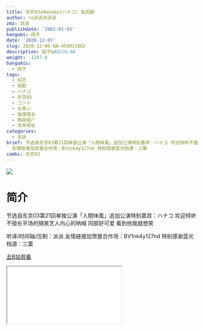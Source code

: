 ```yaml
---
title: 东京03xHanako(ハナコ) 私短剧
author: re派派派派派
zmz: 派派
publishdate: '2001-01-03'
bangumi: 段子
date: '2020-12-07'
slug: 2020-12-06-NA-458011862
description: 段子&#8226;NA
weight: -1207.0
bangumis:
  - 段子
tags:
  - 综艺
  - 短剧
  - ハナコ
  - 东京03
  - コント
  - お笑い
  - 饭塚悟志
  - 角田晃广
  - 丰本明长
categories:
  - 派派
brief: 节选自东京03第21回单独公演「人間味風」追加公演特别嘉宾：ハナコ 欢迎倾听不擅长平场的搞笑艺人内心的呐喊 冈部好可爱 看到他我就想笑 听译/时间轴/压制：派派
  友情链接加贺屋合作场：BV1nk4y127nd 特别感谢蓝光档源：三葉
combi: 东京03
---
```

![](https://raw.githubusercontent.com/tcgriffith/owaraisite/master/static/tmpimg/cd5e1019be2ebd3d747630f7d4bc90affb04a486.jpg.480.jpg)
# 简介  
节选自东京03第21回单独公演「人間味風」追加公演特别嘉宾：ハナコ
欢迎倾听不擅长平场的搞笑艺人内心的呐喊
冈部好可爱 看到他我就想笑

听译/时间轴/压制：派派
友情链接加贺屋合作场：BV1nk4y127nd
特别感谢蓝光档源：三葉  

[去B站观看](https://www.bilibili.com/video/av458011862/)
<div class ="resp-container"><iframe class="testiframe" src="//player.bilibili.com/player.html?aid=458011862"", scrolling="no", allowfullscreen="true" > </iframe></div> 
